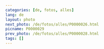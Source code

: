 ```yaml
---
categories: [de, fotos, alles]
lang: de
layout: photo
next_photo: /de/fotos/alles/P0000026.html
picname: P0000029
prev_photo: /de/fotos/alles/P0000028.html
tags: []
---
```

